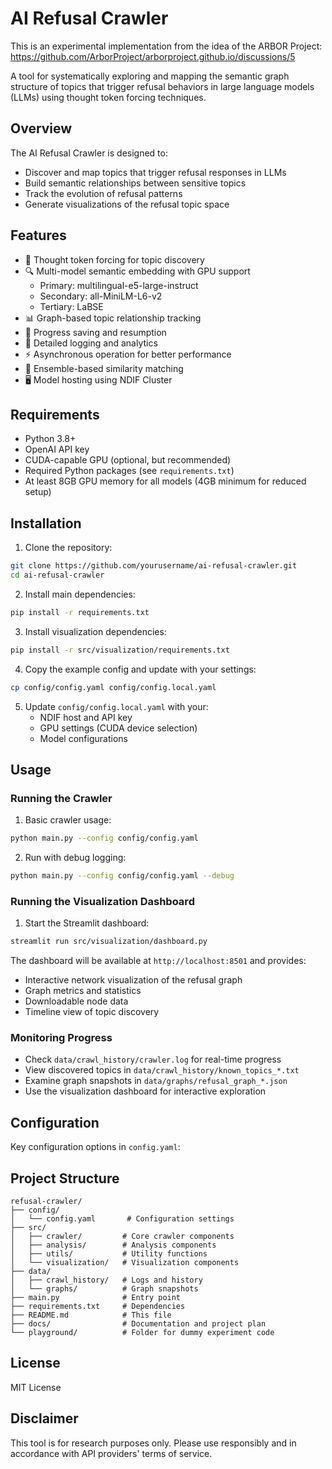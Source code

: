 # AI Refusal Crawler

This is an experimental implementation from the idea of the ARBOR Project: https://github.com/ArborProject/arborproject.github.io/discussions/5


A tool for systematically exploring and mapping the semantic graph structure of topics that trigger refusal behaviors in large language models (LLMs) using thought token forcing techniques.

## Overview

The AI Refusal Crawler is designed to:
- Discover and map topics that trigger refusal responses in LLMs
- Build semantic relationships between sensitive topics
- Track the evolution of refusal patterns
- Generate visualizations of the refusal topic space

## Features

- 🤖 Thought token forcing for topic discovery
- 🔍 Multi-model semantic embedding with GPU support
  - Primary: multilingual-e5-large-instruct
  - Secondary: all-MiniLM-L6-v2
  - Tertiary: LaBSE
- 📊 Graph-based topic relationship tracking
- 💾 Progress saving and resumption
- 📝 Detailed logging and analytics
- ⚡ Asynchronous operation for better performance
- 🎯 Ensemble-based similarity matching
- 🖥️ Model hosting using NDIF Cluster

## Requirements

- Python 3.8+
- OpenAI API key
- CUDA-capable GPU (optional, but recommended)
- Required Python packages (see `requirements.txt`)
- At least 8GB GPU memory for all models (4GB minimum for reduced setup)

## Installation

1. Clone the repository:
```bash
git clone https://github.com/yourusername/ai-refusal-crawler.git
cd ai-refusal-crawler
```

2. Install main dependencies:
```bash
pip install -r requirements.txt
```

3. Install visualization dependencies:
```bash
pip install -r src/visualization/requirements.txt
```

4. Copy the example config and update with your settings:
```bash
cp config/config.yaml config/config.local.yaml
```

5. Update `config/config.local.yaml` with your:
   - NDIF host and API key
   - GPU settings (CUDA device selection)
   - Model configurations

## Usage

### Running the Crawler

1. Basic crawler usage:
```bash
python main.py --config config/config.yaml
```

2. Run with debug logging:
```bash
python main.py --config config/config.yaml --debug
```

### Running the Visualization Dashboard

1. Start the Streamlit dashboard:
```bash
streamlit run src/visualization/dashboard.py
```

The dashboard will be available at `http://localhost:8501` and provides:
- Interactive network visualization of the refusal graph
- Graph metrics and statistics
- Downloadable node data
- Timeline view of topic discovery

### Monitoring Progress

- Check `data/crawl_history/crawler.log` for real-time progress
- View discovered topics in `data/crawl_history/known_topics_*.txt`
- Examine graph snapshots in `data/graphs/refusal_graph_*.json`
- Use the visualization dashboard for interactive exploration

## Configuration

Key configuration options in `config.yaml`:

## Project Structure

```
refusal-crawler/
├── config/
│   └── config.yaml       # Configuration settings
├── src/
│   ├── crawler/         # Core crawler components
│   ├── analysis/        # Analysis components
│   ├── utils/           # Utility functions
│   └── visualization/   # Visualization components
├── data/
│   ├── crawl_history/   # Logs and history
│   └── graphs/          # Graph snapshots
├── main.py              # Entry point
├── requirements.txt     # Dependencies
├── README.md            # This file
├── docs/                # Documentation and project plan
└── playground/          # Folder for dummy experiment code

```


## License

MIT License

## Disclaimer

This tool is for research purposes only. Please use responsibly and in accordance with API providers' terms of service. 